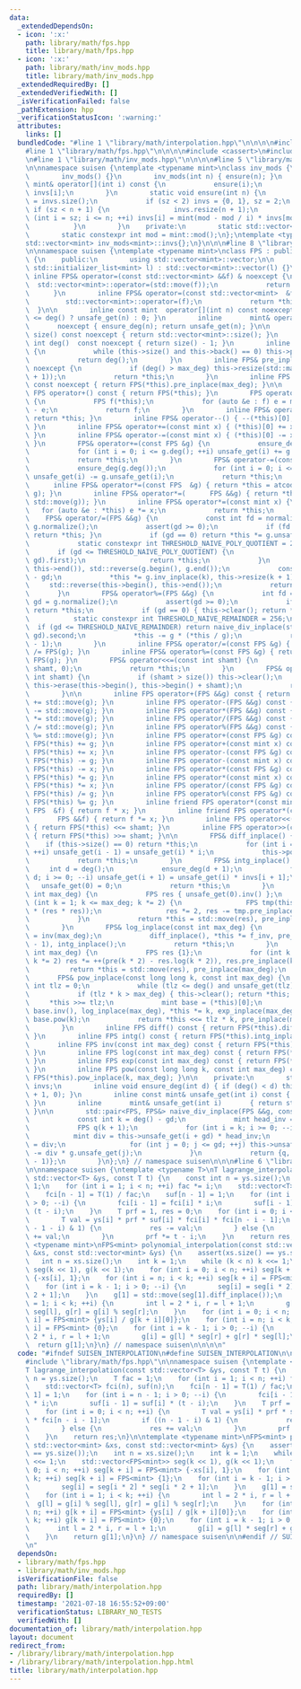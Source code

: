 ```yaml
---
data:
  _extendedDependsOn:
  - icon: ':x:'
    path: library/math/fps.hpp
    title: library/math/fps.hpp
  - icon: ':x:'
    path: library/math/inv_mods.hpp
    title: library/math/inv_mods.hpp
  _extendedRequiredBy: []
  _extendedVerifiedWith: []
  _isVerificationFailed: false
  _pathExtension: hpp
  _verificationStatusIcon: ':warning:'
  attributes:
    links: []
  bundledCode: "#line 1 \"library/math/interpolation.hpp\"\n\n\n\n#include <vector>\n\
    #line 1 \"library/math/fps.hpp\"\n\n\n\n#include <cassert>\n#include <atcoder/convolution>\n\
    \n#line 1 \"library/math/inv_mods.hpp\"\n\n\n\n#line 5 \"library/math/inv_mods.hpp\"\
    \n\nnamespace suisen {\ntemplate <typename mint>\nclass inv_mods {\n    public:\n\
    \        inv_mods() {}\n        inv_mods(int n) { ensure(n); }\n        const\
    \ mint& operator[](int i) const {\n            ensure(i);\n            return\
    \ invs[i];\n        }\n        static void ensure(int n) {\n            int sz\
    \ = invs.size();\n            if (sz < 2) invs = {0, 1}, sz = 2;\n           \
    \ if (sz < n + 1) {\n                invs.resize(n + 1);\n                for\
    \ (int i = sz; i <= n; ++i) invs[i] = mint(mod - mod / i) * invs[mod % i];\n \
    \           }\n        }\n    private:\n        static std::vector<mint> invs;\n\
    \        static constexpr int mod = mint::mod();\n};\ntemplate <typename mint>\n\
    std::vector<mint> inv_mods<mint>::invs{};\n}\n\n\n#line 8 \"library/math/fps.hpp\"\
    \n\nnamespace suisen {\ntemplate <typename mint>\nclass FPS : public std::vector<mint>\
    \ {\n    public:\n        using std::vector<mint>::vector;\n\n        FPS(const\
    \ std::initializer_list<mint> l) : std::vector<mint>::vector(l) {}\n\n       \
    \ inline FPS& operator=(const std::vector<mint> &&f) & noexcept {\n          \
    \  std::vector<mint>::operator=(std::move(f));\n            return *this;\n  \
    \      }\n        inline FPS& operator=(const std::vector<mint>  &f) & {\n   \
    \         std::vector<mint>::operator=(f);\n            return *this;\n      \
    \  }\n\n        inline const mint  operator[](int n) const noexcept { return n\
    \ <= deg() ? unsafe_get(n) : 0; }\n        inline       mint& operator[](int n)\
    \       noexcept { ensure_deg(n); return unsafe_get(n); }\n\n        inline int\
    \ size() const noexcept { return std::vector<mint>::size(); }\n        inline\
    \ int deg()  const noexcept { return size() - 1; }\n        inline int normalize()\
    \ {\n            while (this->size() and this->back() == 0) this->pop_back();\n\
    \            return deg();\n        }\n        inline FPS& pre_inplace(int max_deg)\
    \ noexcept {\n            if (deg() > max_deg) this->resize(std::max(0, max_deg\
    \ + 1));\n            return *this;\n        }\n        inline FPS pre(int max_deg)\
    \ const noexcept { return FPS(*this).pre_inplace(max_deg); }\n\n        inline\
    \ FPS operator+() const { return FPS(*this); }\n        FPS operator-() const\
    \ {\n            FPS f(*this);\n            for (auto &e : f) e = mint::mod()\
    \ - e;\n            return f;\n        }\n        inline FPS& operator++() { ++(*this)[0];\
    \ return *this; }\n        inline FPS& operator--() { --(*this)[0]; return *this;\
    \ }\n        inline FPS& operator+=(const mint x) { (*this)[0] += x; return *this;\
    \ }\n        inline FPS& operator-=(const mint x) { (*this)[0] -= x; return *this;\
    \ }\n        FPS& operator+=(const FPS &g) {\n            ensure_deg(g.deg());\n\
    \            for (int i = 0; i <= g.deg(); ++i) unsafe_get(i) += g.unsafe_get(i);\n\
    \            return *this;\n        }\n        FPS& operator-=(const FPS &g) {\n\
    \            ensure_deg(g.deg());\n            for (int i = 0; i <= g.deg(); ++i)\
    \ unsafe_get(i) -= g.unsafe_get(i);\n            return *this;\n        }\n  \
    \      inline FPS& operator*=(const FPS  &g) { return *this = atcoder::convolution(*this,\
    \ g); }\n        inline FPS& operator*=(      FPS &&g) { return *this = atcoder::convolution(std::move(*this),\
    \ std::move(g)); }\n        inline FPS& operator*=(const mint x) {\n         \
    \   for (auto &e : *this) e *= x;\n            return *this;\n        }\n    \
    \    FPS& operator/=(FPS &&g) {\n            const int fd = normalize(), gd =\
    \ g.normalize();\n            assert(gd >= 0);\n            if (fd < gd) { this->clear();\
    \ return *this; }\n            if (gd == 0) return *this *= g.unsafe_get(0).inv();\n\
    \            static constexpr int THRESHOLD_NAIVE_POLY_QUOTIENT = 256;\n     \
    \       if (gd <= THRESHOLD_NAIVE_POLY_QUOTIENT) {\n                *this = std::move(naive_div_inplace(std::move(g),\
    \ gd).first);\n                return *this;\n            }\n            std::reverse(this->begin(),\
    \ this->end()), std::reverse(g.begin(), g.end());\n            const int k = fd\
    \ - gd;\n            *this *= g.inv_inplace(k), this->resize(k + 1);\n       \
    \     std::reverse(this->begin(), this->end());\n            return *this;\n \
    \       }\n        FPS& operator%=(FPS &&g) {\n            int fd = normalize(),\
    \ gd = g.normalize();\n            assert(gd >= 0);\n            if (fd < gd)\
    \ return *this;\n            if (gd == 0) { this->clear(); return *this; }\n \
    \           static constexpr int THRESHOLD_NAIVE_REMAINDER = 256;\n          \
    \  if (gd <= THRESHOLD_NAIVE_REMAINDER) return naive_div_inplace(std::move(g),\
    \ gd).second;\n            *this -= g * (*this / g);\n            return pre_inplace(gd\
    \ - 1);\n        }\n        inline FPS& operator/=(const FPS &g) { return *this\
    \ /= FPS(g); }\n        inline FPS& operator%=(const FPS &g) { return *this %=\
    \ FPS(g); }\n        FPS& operator<<=(const int shamt) {\n            this->insert(this->begin(),\
    \ shamt, 0);\n            return *this;\n        }\n        FPS& operator>>=(const\
    \ int shamt) {\n            if (shamt > size()) this->clear();\n            else\
    \ this->erase(this->begin(), this->begin() + shamt);\n            return *this;\n\
    \        }\n\n        inline FPS operator+(FPS &&g) const { return FPS(*this)\
    \ += std::move(g); }\n        inline FPS operator-(FPS &&g) const { return FPS(*this)\
    \ -= std::move(g); }\n        inline FPS operator*(FPS &&g) const { return FPS(*this)\
    \ *= std::move(g); }\n        inline FPS operator/(FPS &&g) const { return FPS(*this)\
    \ /= std::move(g); }\n        inline FPS operator%(FPS &&g) const { return FPS(*this)\
    \ %= std::move(g); }\n        inline FPS operator+(const FPS &g) const { return\
    \ FPS(*this) += g; }\n        inline FPS operator+(const mint x) const { return\
    \ FPS(*this) += x; }\n        inline FPS operator-(const FPS &g) const { return\
    \ FPS(*this) -= g; }\n        inline FPS operator-(const mint x) const { return\
    \ FPS(*this) -= x; }\n        inline FPS operator*(const FPS &g) const { return\
    \ FPS(*this) *= g; }\n        inline FPS operator*(const mint x) const { return\
    \ FPS(*this) *= x; }\n        inline FPS operator/(const FPS &g) const { return\
    \ FPS(*this) /= g; }\n        inline FPS operator%(const FPS &g) const { return\
    \ FPS(*this) %= g; }\n        inline friend FPS operator*(const mint x, const\
    \ FPS  &f) { return f * x; }\n        inline friend FPS operator*(const mint x,\
    \       FPS &&f) { return f *= x; }\n        inline FPS operator<<(const int shamt)\
    \ { return FPS(*this) <<= shamt; }\n        inline FPS operator>>(const int shamt)\
    \ { return FPS(*this) >>= shamt; }\n\n        FPS& diff_inplace() {\n        \
    \    if (this->size() == 0) return *this;\n            for (int i = 1; i <= deg();\
    \ ++i) unsafe_get(i - 1) = unsafe_get(i) * i;\n            this->pop_back();\n\
    \            return *this;\n        }\n        FPS& intg_inplace() {\n       \
    \     int d = deg();\n            ensure_deg(d + 1);\n            for (int i =\
    \ d; i >= 0; --i) unsafe_get(i + 1) = unsafe_get(i) * invs[i + 1];\n         \
    \   unsafe_get(0) = 0;\n            return *this;\n        }\n        FPS& inv_inplace(const\
    \ int max_deg) {\n            FPS res { unsafe_get(0).inv() };\n            for\
    \ (int k = 1; k <= max_deg; k *= 2) {\n                FPS tmp(this->pre(k * 2)\
    \ * (res * res));\n                res *= 2, res -= tmp.pre_inplace(2 * k);\n\
    \            }\n            return *this = std::move(res), pre_inplace(max_deg);\n\
    \        }\n        FPS& log_inplace(const int max_deg) {\n            FPS f_inv\
    \ = inv(max_deg);\n            diff_inplace(), *this *= f_inv, pre_inplace(max_deg\
    \ - 1), intg_inplace();\n            return *this;\n        }\n        FPS& exp_inplace(const\
    \ int max_deg) {\n            FPS res {1};\n            for (int k = 1; k <= max_deg;\
    \ k *= 2) res *= ++(pre(k * 2) - res.log(k * 2)), res.pre_inplace(k * 2);\n  \
    \          return *this = std::move(res), pre_inplace(max_deg);\n        }\n \
    \       FPS& pow_inplace(const long long k, const int max_deg) {\n           \
    \ int tlz = 0;\n            while (tlz <= deg() and unsafe_get(tlz) == 0) ++tlz;\n\
    \            if (tlz * k > max_deg) { this->clear(); return *this; }\n       \
    \     *this >>= tlz;\n            mint base = (*this)[0];\n            *this *=\
    \ base.inv(), log_inplace(max_deg), *this *= k, exp_inplace(max_deg), *this *=\
    \ base.pow(k);\n            return *this <<= tlz * k, pre_inplace(max_deg);\n\
    \        }\n        inline FPS diff() const { return FPS(*this).diff_inplace();\
    \ }\n        inline FPS intg() const { return FPS(*this).intg_inplace(); }\n \
    \       inline FPS inv(const int max_deg) const { return FPS(*this).inv_inplace(max_deg);\
    \ }\n        inline FPS log(const int max_deg) const { return FPS(*this).log_inplace(max_deg);\
    \ }\n        inline FPS exp(const int max_deg) const { return FPS(*this).exp_inplace(max_deg);\
    \ }\n        inline FPS pow(const long long k, const int max_deg) const { return\
    \ FPS(*this).pow_inplace(k, max_deg); }\n\n    private:\n        static inv_mods<mint>\
    \ invs;\n        inline void ensure_deg(int d) { if (deg() < d) this->resize(d\
    \ + 1, 0); }\n        inline const mint& unsafe_get(int i) const { return std::vector<mint>::operator[](i);\
    \ }\n        inline       mint& unsafe_get(int i)       { return std::vector<mint>::operator[](i);\
    \ }\n\n        std::pair<FPS, FPS&> naive_div_inplace(FPS &&g, const int gd) {\n\
    \            const int k = deg() - gd;\n            mint head_inv = g.unsafe_get(gd).inv();\n\
    \            FPS q(k + 1);\n            for (int i = k; i >= 0; --i) {\n     \
    \           mint div = this->unsafe_get(i + gd) * head_inv;\n                q.unsafe_get(i)\
    \ = div;\n                for (int j = 0; j <= gd; ++j) this->unsafe_get(i + j)\
    \ -= div * g.unsafe_get(j);\n            }\n            return {q, pre_inplace(gd\
    \ - 1)};\n        }\n};\n} // namespace suisen\n\n\n#line 6 \"library/math/interpolation.hpp\"\
    \n\nnamespace suisen {\ntemplate <typename T>\nT lagrange_interpolation(const\
    \ std::vector<T> &ys, const T t) {\n    const int n = ys.size();\n    T fac =\
    \ 1;\n    for (int i = 1; i < n; ++i) fac *= i;\n    std::vector<T> fci(n), suf(n);\n\
    \    fci[n - 1] = T(1) / fac;\n    suf[n - 1] = 1;\n    for (int i = n - 1; i\
    \ > 0; --i) {\n        fci[i - 1] = fci[i] * i;\n        suf[i - 1] = suf[i] *\
    \ (t - i);\n    }\n    T prf = 1, res = 0;\n    for (int i = 0; i < n; ++i) {\n\
    \        T val = ys[i] * prf * suf[i] * fci[i] * fci[n - i - 1];\n        if ((n\
    \ - 1 - i) & 1) {\n            res -= val;\n        } else {\n            res\
    \ += val;\n        }\n        prf *= t - i;\n    }\n    return res;\n}\n\ntemplate\
    \ <typename mint>\nFPS<mint> polynomial_interpolation(const std::vector<mint>\
    \ &xs, const std::vector<mint> &ys) {\n    assert(xs.size() == ys.size());\n \
    \   int n = xs.size();\n    int k = 1;\n    while (k < n) k <<= 1;\n    std::vector<FPS<mint>>\
    \ seg(k << 1), g(k << 1);\n    for (int i = 0; i < n; ++i) seg[k + i] = FPS<mint>\
    \ {-xs[i], 1};\n    for (int i = n; i < k; ++i) seg[k + i] = FPS<mint> {1};\n\
    \    for (int i = k - 1; i > 0; --i) {\n        seg[i] = seg[i * 2] * seg[i *\
    \ 2 + 1];\n    }\n    g[1] = std::move(seg[1].diff_inplace());\n    for (int i\
    \ = 1; i < k; ++i) {\n        int l = 2 * i, r = l + 1;\n        g[l] = g[i] %\
    \ seg[l], g[r] = g[i] % seg[r];\n    }\n    for (int i = 0; i < n; ++i) g[k +\
    \ i] = FPS<mint> {ys[i] / g[k + i][0]};\n    for (int i = n; i < k; ++i) g[k +\
    \ i] = FPS<mint> {0};\n    for (int i = k - 1; i > 0; --i) {\n        int l =\
    \ 2 * i, r = l + 1;\n        g[i] = g[l] * seg[r] + g[r] * seg[l];\n    }\n  \
    \  return g[1];\n}\n} // namespace suisen\n\n\n\n"
  code: "#ifndef SUISEN_INTERPOLATION\n#define SUISEN_INTERPOLATION\n\n#include <vector>\n\
    #include \"library/math/fps.hpp\"\n\nnamespace suisen {\ntemplate <typename T>\n\
    T lagrange_interpolation(const std::vector<T> &ys, const T t) {\n    const int\
    \ n = ys.size();\n    T fac = 1;\n    for (int i = 1; i < n; ++i) fac *= i;\n\
    \    std::vector<T> fci(n), suf(n);\n    fci[n - 1] = T(1) / fac;\n    suf[n -\
    \ 1] = 1;\n    for (int i = n - 1; i > 0; --i) {\n        fci[i - 1] = fci[i]\
    \ * i;\n        suf[i - 1] = suf[i] * (t - i);\n    }\n    T prf = 1, res = 0;\n\
    \    for (int i = 0; i < n; ++i) {\n        T val = ys[i] * prf * suf[i] * fci[i]\
    \ * fci[n - i - 1];\n        if ((n - 1 - i) & 1) {\n            res -= val;\n\
    \        } else {\n            res += val;\n        }\n        prf *= t - i;\n\
    \    }\n    return res;\n}\n\ntemplate <typename mint>\nFPS<mint> polynomial_interpolation(const\
    \ std::vector<mint> &xs, const std::vector<mint> &ys) {\n    assert(xs.size()\
    \ == ys.size());\n    int n = xs.size();\n    int k = 1;\n    while (k < n) k\
    \ <<= 1;\n    std::vector<FPS<mint>> seg(k << 1), g(k << 1);\n    for (int i =\
    \ 0; i < n; ++i) seg[k + i] = FPS<mint> {-xs[i], 1};\n    for (int i = n; i <\
    \ k; ++i) seg[k + i] = FPS<mint> {1};\n    for (int i = k - 1; i > 0; --i) {\n\
    \        seg[i] = seg[i * 2] * seg[i * 2 + 1];\n    }\n    g[1] = std::move(seg[1].diff_inplace());\n\
    \    for (int i = 1; i < k; ++i) {\n        int l = 2 * i, r = l + 1;\n      \
    \  g[l] = g[i] % seg[l], g[r] = g[i] % seg[r];\n    }\n    for (int i = 0; i <\
    \ n; ++i) g[k + i] = FPS<mint> {ys[i] / g[k + i][0]};\n    for (int i = n; i <\
    \ k; ++i) g[k + i] = FPS<mint> {0};\n    for (int i = k - 1; i > 0; --i) {\n \
    \       int l = 2 * i, r = l + 1;\n        g[i] = g[l] * seg[r] + g[r] * seg[l];\n\
    \    }\n    return g[1];\n}\n} // namespace suisen\n\n#endif // SUISEN_INTERPOLATION\n\
    \n"
  dependsOn:
  - library/math/fps.hpp
  - library/math/inv_mods.hpp
  isVerificationFile: false
  path: library/math/interpolation.hpp
  requiredBy: []
  timestamp: '2021-07-18 16:55:52+09:00'
  verificationStatus: LIBRARY_NO_TESTS
  verifiedWith: []
documentation_of: library/math/interpolation.hpp
layout: document
redirect_from:
- /library/library/math/interpolation.hpp
- /library/library/math/interpolation.hpp.html
title: library/math/interpolation.hpp
---
```

